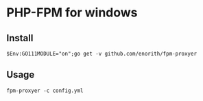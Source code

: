 # PHP-FPM for windows

## Install
```$Env:GO111MODULE="on";go get -v github.com/enorith/fpm-proxyer```

## Usage
```fpm-proxyer -c config.yml```
